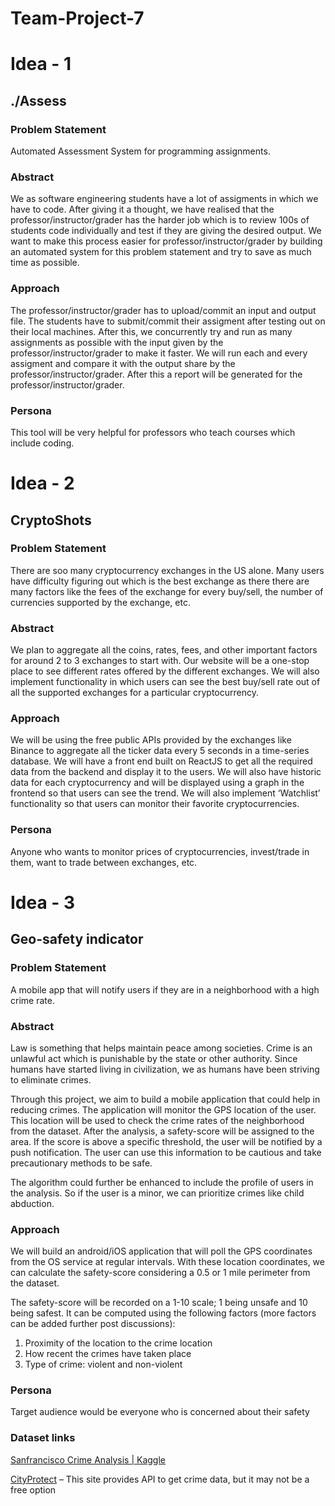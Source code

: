 # Team-Project-7


# Idea - 1

## ./Assess

### Problem Statement
Automated Assessment System for programming assignments.

### Abstract
We as software engineering students have a lot of assigments in which we have to code. After giving it a thought, we have realised that the professor/instructor/grader has the harder job which is to review 100s of students code individually and test if they are giving the desired output. We want to make this process easier for professor/instructor/grader by building an automated system for this problem statement and try to save as much time as possible.

### Approach
The professor/instructor/grader has to upload/commit an input and output file. The students have to submit/commit their assigment after testing out on their local machines. After this, we concurrently try and run as many assignments as possible with the input given by the professor/instructor/grader to make it faster. We will run each and every assigment and compare it with the output share by the professor/instructor/grader. After this a report will be generated for the professor/instructor/grader.

### Persona
This tool will be very helpful for professors who teach courses which include coding.

# Idea - 2

## CryptoShots

### Problem Statement
There are soo many cryptocurrency exchanges in the US alone. Many users have difficulty figuring out which is the best exchange as there there are many factors like the fees of the exchange for every buy/sell, the number of currencies supported by the exchange, etc.

### Abstract
We plan to aggregate all the coins, rates, fees, and other important factors for around 2 to 3 exchanges to start with. Our website will be a one-stop place to see different rates offered by the different exchanges. We will also implement functionality in which users can see the best buy/sell rate out of all the supported exchanges for a particular cryptocurrency. 

### Approach
We will be using the free public APIs provided by the exchanges like Binance to aggregate all the ticker data every 5 seconds in a time-series database. We will have a front end built on ReactJS to get all the required data from the backend and display it to the users. We will also have historic data for each cryptocurrency and will be displayed using a graph in the frontend so that users can see the trend. We will also implement ‘Watchlist’ functionality so that users can monitor their favorite cryptocurrencies.

### Persona
Anyone who wants to monitor prices of cryptocurrencies, invest/trade in them, want to trade between exchanges, etc.



# Idea - 3

## Geo-safety indicator

### Problem Statement
A mobile app that will notify users if they are in a neighborhood with a high crime rate.

### Abstract
Law is something that helps maintain peace among societies. Crime is an unlawful act which is punishable by the state or other authority. Since humans have started living in civilization, we as humans have been striving to eliminate crimes.

Through this project, we aim to build a mobile application that could help in reducing crimes. The application will monitor the GPS location of the user. This location will be used to check the crime rates of the neighborhood from the dataset. After the analysis, a safety-score will be assigned to the area. If the score is above a specific threshold, the user will be notified by a push notification. The user can use this information to be cautious and take precautionary methods to be safe.

The algorithm could further be enhanced to include the profile of users in the analysis. So if the user is a minor, we can prioritize crimes like child abduction. 


### Approach
We will build an android/iOS application that will poll the GPS coordinates from the OS service at regular intervals. With these location coordinates, we can calculate the safety-score considering a 0.5 or 1 mile perimeter from the dataset.

The safety-score will be recorded on a 1-10 scale; 1 being unsafe and 10 being safest. It can be computed using the following factors (more factors can be added further post discussions):

1. Proximity of the location to the crime location
2. How recent the crimes have taken place
3. Type of crime: violent and non-violent


### Persona
Target audience would be everyone who is concerned about their safety

### Dataset links
[Sanfrancisco Crime Analysis | Kaggle](https://www.kaggle.com/roshansharma/sanfrancisco-crime-analysis/data)

[CityProtect](https://cityprotect.com/) – This site provides API to get crime data, but it may not be a free option 
 
